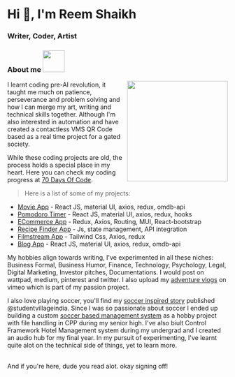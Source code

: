 <h1 align="left">Hi 👋, I'm Reem Shaikh</h1>
<h3 align="left">Writer, Coder, Artist</h3>

<!-- <p align="left"> <a href="https://twitter.com/reemshakes" target="blank"><img src="https://img.shields.io/twitter/follow/reemshakes?logo=twitter&style=for-the-badge" alt="reemshakes" /></a> </p>
 -->
### About me <img src="https://media.giphy.com/media/mGcNjsfWAjY5AEZNw6/giphy.gif" width="50">
<img align='right' src="https://media.giphy.com/media/ieyl9zmCjO4b4t6qoY/giphy.gif" width="230">
I learnt coding pre-AI revolution, it taught me much on patience, perseverance and problem solving and how I can merge my art, writing and technical skills together. Although I'm also interested in automation and have created a contactless VMS QR Code based as a real time project for a gated society. 

While these coding projects are old, the process holds a special place in my heart.
Here you can check my coding progress at [70 Days Of Code](https://github.com/reem-shaikh/70DaysOfCode). 

> Here is a list of some of my projects:
- [Movie App](https://angry-villani-ca483a.netlify.app/) - React JS, material UI, axios, redux, omdb-api 
- [Pomodoro Timer](https://reem-sheikh.github.io/pomodorotimer-app/) -  React JS, material UI, axios, redux, hooks
- [ECommerce App](https://addtocartfunctionality.netlify.app/) - Redux, Axios, Routing, MUI, React-bootstrap
- [Recipe Finder App](https://jolly-dusk-104626.netlify.app/) - Js, state management, API integration
- [Filmstream App](https://roaring-mousse-84007a.netlify.app/) - Tailwind Css, Axios, redux
- [Blog App](https://singular-crumble-2cc32d.netlify.app/) - React JS, material UI, axios, redux, omdb-api 

My hobbies align towards writing, I've experimented in all these niches: Business Formal, Business Humor, Finance, Technology, Psychology, Legal, Digital Marketing, Investor pitches, Documentations. I would post on wattpad, medium, pinterest and twitter. I also upload my [adventure vlogs](https://vimeo.com/reemsheikh) on vimeo which is part of my passion project. 

I also love playing soccer, you'll find my [soccer inspired story](https://www.instagram.com/p/BxrP0kbDFMZ/) published @studentvillageindia. Since I was so passionate about soccer I ended up building a custom [soccer based management system](https://github.com/reem-shaikh/c-project) as a hobby project with file handling in CPP during my senior high. I've also biult Control Framework Hotel Management system during my undergrad and I created an audio hub for my final year.
In my pursuit of experimenting, I've learnt quite alot on the technical side of things, yet to learn more.

<br>
And if you're here, dude you read alot. okay signing off! 
<br>

